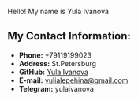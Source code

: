 Hello! My name is Yula Ivanova
## My Contact Information:
+ **Phone:**  +79119199023
+ **Address:** St.Petersburg
+ **GitHub:** [Yula Ivanova](https://github.com/yulaivanova) 
+ **E-mail:** yulialepehina@gmail.com
+ **Telegram:** yulaivanova
